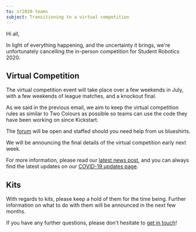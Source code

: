 ```yaml
---
to: sr2020-teams
subject: Transitioning to a virtual competition
---
```


Hi all,

In light of everything happening, and the uncertainty it brings, we're unfortunately cancelling the in-person competition for Student Robotics 2020.

## Virtual Competition

The virtual competition event will take place over a few weekends in July, with a few weekends of league matches, and a knockout final.

As we said in the previous email, we aim to keep the virtual competition rules as similar to Two Colours as possible so teams can use the code they have been working on since Kickstart.

The [forum](https://studentrobotics.org/forum/) will be open and staffed should you need help from us blueshirts.

We will be announcing the final details of the virtual competition early next week.

For more information, please read our [latest news post](), and you can always find the latest updates on our [COVID-19 updates page](https://studentrobotics.org/covid-19/).

## Kits

With regards to kits, please keep a hold of them for the time being. Further information on what to do with them will be announced in the next few months.

If you have any further questions, please don't hesitate to [get in touch](teams@studentrobotics.org)!
